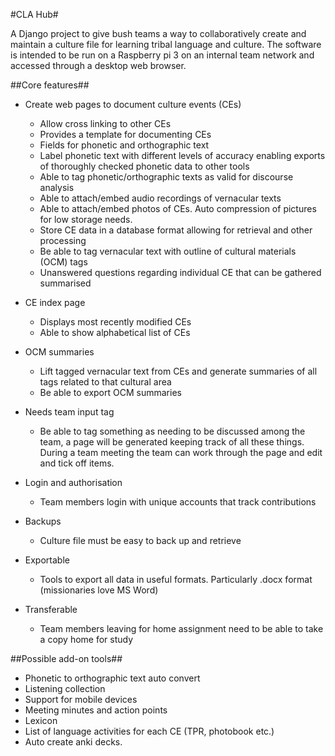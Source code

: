 #CLA Hub#

A Django project to give bush teams a way to collaboratively create and maintain a culture file for learning tribal language and culture.
The software is intended to be run on a Raspberry pi 3 on an internal team network and accessed through a desktop web browser.

##Core features##
- Create web pages to document culture events (CEs)
    - Allow cross linking to other CEs
    - Provides a template for documenting CEs
    - Fields for phonetic and orthographic text
    - Label phonetic text with different levels of accuracy enabling exports of thoroughly checked
      phonetic data to other tools
    - Able to tag phonetic/orthographic texts as valid for discourse analysis
    - Able to attach/embed audio recordings of vernacular texts
    - Able to attach/embed photos of CEs. Auto compression of pictures for low storage needs.
    - Store CE data in a database format allowing for retrieval and other processing
    - Be able to tag vernacular text with outline of cultural materials (OCM) tags
    - Unanswered questions regarding individual CE that can be gathered summarised

- CE index page
    - Displays most recently modified CEs
    - Able to show alphabetical list of CEs

- OCM summaries
    - Lift tagged vernacular text from CEs and generate summaries of all tags related to that cultural area
    - Be able to export OCM summaries

- Needs team input tag
    - Be able to tag something as needing to be discussed among the team, a page will be generated keeping track
      of all these things. During a team meeting the team can work through the page and edit and tick off items.

- Login and authorisation
    - Team members login with unique accounts that track contributions

- Backups
    - Culture file must be easy to back up and retrieve

- Exportable
    - Tools to export all data in useful formats. Particularly .docx format (missionaries love MS Word)

- Transferable
    - Team members leaving for home assignment need to be able to take a copy home for study


##Possible add-on tools##
- Phonetic to orthographic text auto convert
- Listening collection
- Support for mobile devices
- Meeting minutes and action points
- Lexicon
- List of language activities for each CE (TPR, photobook etc.)
- Auto create anki decks.
